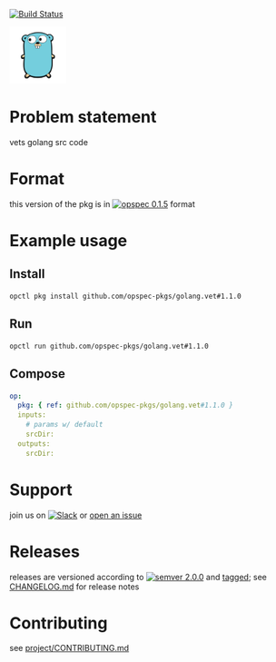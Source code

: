 [![Build Status](https://travis-ci.org/opspec-pkgs/golang.vet.svg?branch=master)](https://travis-ci.org/opspec-pkgs/golang.vet)

<img src="icon.svg" alt="icon" height="100px">

# Problem statement

vets golang src code

# Format

this version of the pkg is in [![opspec 0.1.5](https://img.shields.io/badge/opspec-0.1.5-brightgreen.svg?colorA=6b6b6b&colorB=fc16be)](https://opspec.io/0.1.5/packages.html) format

# Example usage

## Install

```shell
opctl pkg install github.com/opspec-pkgs/golang.vet#1.1.0
```

## Run

```
opctl run github.com/opspec-pkgs/golang.vet#1.1.0
```

## Compose

```yaml
op:
  pkg: { ref: github.com/opspec-pkgs/golang.vet#1.1.0 }
  inputs:
    # params w/ default
    srcDir:
  outputs:
    srcDir:
```

# Support

join us on
[![Slack](https://opspec-slackin.herokuapp.com/badge.svg)](https://opspec-slackin.herokuapp.com/)
or
[open an issue](https://github.com/opspec-pkgs/golang.vet/issues)

# Releases

releases are versioned according to
[![semver 2.0.0](https://img.shields.io/badge/semver-2.0.0-brightgreen.svg)](http://semver.org/spec/v2.0.0.html)
and [tagged](https://git-scm.com/book/en/v2/Git-Basics-Tagging); see
[CHANGELOG.md](CHANGELOG.md) for release notes

# Contributing

see
[project/CONTRIBUTING.md](https://github.com/opspec-pkgs/project/blob/master/CONTRIBUTING.md)
